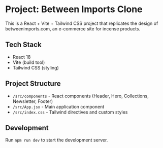 # Project: Between Imports Clone

This is a React + Vite + Tailwind CSS project that replicates the design of betweenimports.com, an e-commerce site for incense products.

## Tech Stack
- React 18
- Vite (build tool)
- Tailwind CSS (styling)

## Project Structure
- `/src/components` - React components (Header, Hero, Collections, Newsletter, Footer)
- `/src/App.jsx` - Main application component
- `/src/index.css` - Tailwind directives and custom styles

## Development
Run `npm run dev` to start the development server.
